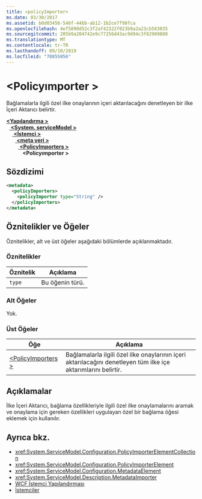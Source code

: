 ```yaml
---
title: <policyImporter>
ms.date: 03/30/2017
ms.assetid: b0d03456-546f-44bb-ab12-1b2ce7f98fca
ms.openlocfilehash: 4ef5890d52c3f2af42322f023b9a2a23cb583035
ms.sourcegitcommit: 205b9a204742e9c77256d43ac9d94c3f82909808
ms.translationtype: MT
ms.contentlocale: tr-TR
ms.lasthandoff: 09/10/2019
ms.locfileid: "70855056"
---
```

# <a name="policyimporter"></a>\<Policyımporter >
Bağlamalarla ilgili özel ilke onaylarının içeri aktarılacağını denetleyen bir ilke İçeri Aktarıcı belirtir.  
  
[ **\<Yapılandırma >** ](../configuration-element.md)\
&nbsp;&nbsp;[ **\<System. serviceModel >** ](system-servicemodel.md)\
&nbsp;&nbsp;&nbsp;&nbsp;[ **\<İstemci >** ](client.md)\
&nbsp;&nbsp;&nbsp;&nbsp;&nbsp;&nbsp;[ **\<meta veri >** ](metadata.md)\
&nbsp;&nbsp;&nbsp;&nbsp;&nbsp;&nbsp;&nbsp;&nbsp;[ **\<PolicyImporters >** ](policyimporters.md)  
&nbsp;&nbsp;&nbsp;&nbsp;&nbsp;&nbsp;&nbsp;&nbsp;&nbsp;&nbsp; **\<Policyımporter >**  
  
## <a name="syntax"></a>Sözdizimi  
  
```xml  
<metadata>
  <policyImporters>
    <policyImporter type="String" />
  </policyImporters>
</metadata>
```  
  
## <a name="attributes-and-elements"></a>Öznitelikler ve Öğeler  
 Öznitelikler, alt ve üst öğeler aşağıdaki bölümlerde açıklanmaktadır.  
  
### <a name="attributes"></a>Öznitelikler  
  
|Öznitelik|Açıklama|  
|---------------|-----------------|  
|`type`|Bu öğenin türü.|  
  
### <a name="child-elements"></a>Alt Öğeler  
 Yok.  
  
### <a name="parent-elements"></a>Üst Öğeler  
  
|Öğe|Açıklama|  
|-------------|-----------------|  
|[\<PolicyImporters >](policyimporters.md)|Bağlamalarla ilgili özel ilke onaylarının içeri aktarılacağını denetleyen tüm ilke içe aktarımlarını belirtir.|  
  
## <a name="remarks"></a>Açıklamalar  
 İlke İçeri Aktarıcı, bağlama özellikleriyle ilgili özel ilke onaylamalarını aramak ve onaylama için gereken özellikleri uygulayan özel bir bağlama öğesi eklemek için kullanılır.  
  
## <a name="see-also"></a>Ayrıca bkz.

- <xref:System.ServiceModel.Configuration.PolicyImporterElementCollection>
- <xref:System.ServiceModel.Configuration.PolicyImporterElement>
- <xref:System.ServiceModel.Configuration.MetadataElement>
- <xref:System.ServiceModel.Description.MetadataImporter>
- [WCF İstemci Yapılandırması](../../../wcf/feature-details/client-configuration.md)
- [İstemciler](../../../wcf/feature-details/clients.md)
